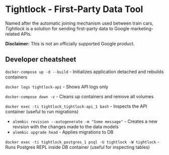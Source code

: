 # Tightlock - First-Party Data Tool

Named after the automatic joining mechanism used between train cars, *Tightlock* is a solution for sending first-party data to Google marketing-related APIs.

**Disclaimer:** This is not an officially supported Google product.

## Developer cheatsheet

`docker-compose up -d --build` - Initializes application detached and rebuilds containers

`docker logs tightlock-api` - Shows API logs only

`docker-compose down -v` - Cleans up containers and remove all volumes

`docker exec -ti tightlock_tightlock-api_1 bash` - Inspects the API container (useful to run migrations)

- `alembic revision --autogenerate -m "Some message"` - Creates a new revision with the changes made to the data models
- `alembic upgrade head` - Applies migrations to DB

`docker exec -ti tightlock_postgres_1 psql -U tightlock -W tightlock` - Runs Postgres REPL inside DB container (useful for inspecting tables)
